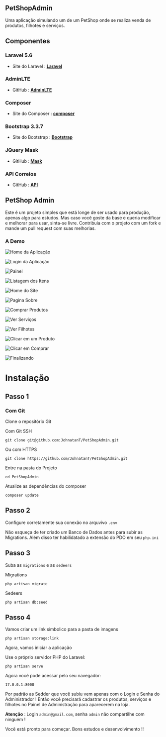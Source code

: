 ## PetShopAdmin

Uma aplicação simulando um de um PetShop onde se realiza venda de produtos, filhotes e serviços.

## Componentes

### Laravel 5.6
- Site do Laravel : **[Laravel](https://laravel.com/)**

### AdminLTE
- GitHub : **[AdminLTE](https://github.com/jeroennoten/Laravel-AdminLTE)**

### Composer
- Site do Composer : **[composer](https://getcomposer.org/)**

### Bootstrap 3.3.7
- Site do Bootstrap : **[Bootstrap](https://getbootstrap.com/docs/3.3/getting-started/)**

### JQuery Mask
- GitHub : **[Mask](https://github.com/igorescobar/jQuery-Mask-Plugin)**

### API Correios
- GitHub : **[API](https://github.com/EscapeWork/Frete)**


## PetShop Admin

Este é um projeto simples que está longe de ser usado para produção, apenas algo para estudos. Mas caso você goste da base e queria modificar e melhorar para usar, sinta-se livre. Contribuia com o projeto com um fork e mande um pull request com suas melhorias.



### A Demo
![Home da Aplicação](GitHub-Img/home.png "Home")

![Login da Aplicação](GitHub-Img/login.png "Login")

![Painel](GitHub-Img/dasboard.png "Painel")

![Listagem dos Itens](GitHub-Img/produtos.png "Lista")

![Home do Site](GitHub-Img/loja.png "Home da Loja")

![Pagina Sobre](GitHub-Img/sobre.png "Sobre")

![Comprar Produtos](GitHub-Img/loja-produtos.png "Loja - Produtos")

![Ver Serviços](GitHub-Img/loja-servicos.png "Loja - Serviços")

![Ver Filhotes](GitHub-Img/loja-filhotes.png "Loja - Filhotes")

![Clicar em um Produto](GitHub-Img/produto.png "Loja - Produto")

![Clicar em Comprar](GitHub-Img/dados.png "Loja - Comprando")

![Finalizando](GitHub-Img/finalizar.png "Finalizando Pedido")


# Instalação

## Passo 1

### Com Git
Clone o repositório Git

Com Git SSH
```
git clone git@github.com:JohnatanT/PetShopAdmin.git
```

Ou com HTTPS
```
git clone https://github.com/JohnatanT/PetShopAdmin.git
```

Entre na pasta do Projeto
```
cd PetShopAdmin
```

Atualize as dependências do composer 
```
composer update
```

## Passo 2
Configure corretamente sua conexão no arquvivo ```.env```

Não esqueça de ter criado um Banco de Dados antes para subir as Migrations.
Além disso ter habilidatado a extensão do PDO em seu ```php.ini```

## Passo 3
Suba as ```migrations``` e as ```sedeers```

Migrations
```
php artisan migrate
```
Sedeers
```
php artisan db:seed
```

## Passo 4

Vamos criar um link simbolico para a pasta de imagens
```
php artisan storage:link
```

Agora, vamos iniciar a aplicação 

Use o próprio servidor PHP do Laravel:

```
php artisan serve
```

Agora você pode acessar pelo seu navegador:

```
17.0.0.1:8000
```

Por padrão as Sedder que você subiu vem apenas com o Login e Senha do Administrador !
Então você precisará cadastrar os produtos, serviços e filhotes no Painel de Administração para aparecerem na loja.

**Atenção** : Login  ```admin@gmail.com```, senha ```admin``` não compartilhe com ninguém !


Você está pronto para começar. Bons estudos e desenvolvimento !!

